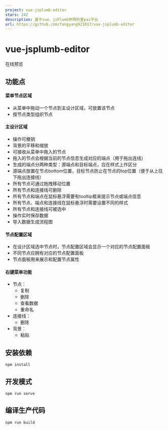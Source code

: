 ```yaml
---
project: vue-jsplumb-editor
stars: 242
description: 基于vue、jsPlumb参照阿里pai平台
url: https://github.com/fangyang921017/vue-jsplumb-editor
---
```


vue-jsplumb-editor
==================

在线预览

功能点
---

#### 菜单节点区域

-   从菜单中拖动一个节点到主设计区域，可放置该节点
-   按节点类型组织节点

#### 主设计区域

-   操作可撤销
-   背景的平移和缩放
-   可接收从菜单中拖入的节点
-   拖入的节点会根据当前的节点信息生成对应的端点（用于拖出连线）
-   生成的端点分两种类型：源端点和目标端点，应在样式上作区分
-   源端点放置在节点bottom位置，目标节点防止在节点的top位置（便于从上往下拖出连接线）
-   所有节点可通过拖拽移动位置
-   所有节点和连接线可删除
-   所有节点和端点在鼠标悬浮需要有tooltip框来提示节点或端点信息
-   所有节点、端点和连接线在鼠标悬浮时需要设置不同的样式
-   所有节点和连接线可被选中
-   操作实时保存数据
-   导入数据生成流程图

#### 节点配置区域

-   在设计区域选中节点时，节点配置区域会显示一个对应的节点配置面板
-   不同节点应拥有对应的节点配置面板
-   节点面板用来展示和配置节点属性

#### 右键菜单功能

-   节点：
    -   复制
    -   删除
    -   查看数据
    -   重命名
-   连接线：
    -   删除
-   背景：
    -   粘贴

安装依赖
----

```
npm install
```

开发模式
----

```
npm run serve
```

编译生产代码
------

```
npm run build
```
